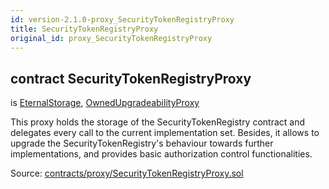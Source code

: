 ```yaml
---
id: version-2.1.0-proxy_SecurityTokenRegistryProxy
title: SecurityTokenRegistryProxy
original_id: proxy_SecurityTokenRegistryProxy
---
```


<div class="contract-doc"><div class="contract"><h2 class="contract-header"><span class="contract-kind">contract</span> SecurityTokenRegistryProxy</h2><p class="base-contracts"><span>is</span> <a href="storage_EternalStorage.html">EternalStorage</a><span>, </span><a href="proxy_OwnedUpgradeabilityProxy.html">OwnedUpgradeabilityProxy</a></p><p class="description">This proxy holds the storage of the SecurityTokenRegistry contract and delegates every call to the current implementation set. Besides, it allows to upgrade the SecurityTokenRegistry&#x27;s behaviour towards further implementations, and provides basic authorization control functionalities.</p><div class="source">Source: <a href="https://github.com/PolymathNetwork/polymath-core/blob/v2.1.0/contracts/proxy/SecurityTokenRegistryProxy.sol" target="_blank">contracts/proxy/SecurityTokenRegistryProxy.sol</a></div></div></div>
